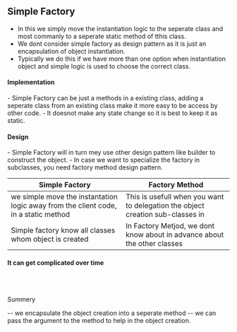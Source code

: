 <h2>Simple Factory</h2>

- In this we simply move the instantiation logic to the seperate class and most commanly to a seperate static method of tthis class.
- We dont consider simple factory as design  pattern as it is just an encapsulation of object instantiation.
- Typically we do this if we have more than one option when instantiation object and simple logic is used to choose the correct class.

<h4>Implementation</h4>
- Simple Factory can be just a methods in a existing class, adding a seperate class from an existing class make it more easy to be access by other code.
- It doesnot make any state change so it is best to keep it as static.

<h4>Design</h4>
- Simple Factory will in turn mey use other design pattern like builder to construct the object.
- In case we want to specialize the factory in subclasses, you need factory method design pattern.


<table>
  <thead>
    <th>Simple Factory</th>
    <th>Factory Method</th>
  </thead>
  <tbody>
    <tr>
      <td>we simple move the instantation logic away from the client code, in a static method</td>
      <td>This is usefull when you want to delegation the object creation sub-classes in </td>
    </tr>
    <tr>
      <td>Simple factory know all classes whom object is created </td>
      <td>In Factory Metjod, we dont know about in advance about the other classes</td>
    </tr>
  </table>
  


<h4> It can get complicated over time</h4>

<br><br>
<p>Summery</p>
-- we encapsulate the object creation into a seperate method
-- we can pass the argument to the method to help in the object creation.


